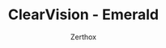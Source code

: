 ---
title: ClearVision - Emerald
author: Zerthox
github: https://github.com/Zerthox/
description_markdown: >-
  A peaceful, green theme with customizable colors & background!
download: https://github.com/Zerthox/ClearVision
demo: https://cdn.rawgit.com/Zerthox/ClearVision/master/themes/ClearVision_Emerald.theme.css
support: https://discordapp.com/invite/bfH2kC
style: dark
tags:
images:
  - name: ClearVision Emerald Preview
    image: https://i.imgur.com/p4MP4dM.jpg
  - name: ClearVision Emerald Preview - Light Appearance
    image: https://i.imgur.com/ov3HQuR.jpg
  - name: ClearVision Emerald Preview - Appearance Settings
    image: https://i.imgur.com/vQJzpFU.jpg
    
layout: product
---